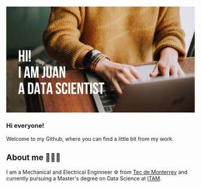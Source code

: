 ![](images/JEDS.png)

### Hi everyone! 

Welcome to my Github, where you can find a little bit from my work. 

## About me 🧑🏽‍💻

I am a Mechanical and Electrical Enginneer ⚙ from [Tec de Monterrey](https://en.wikipedia.org/wiki/Monterrey_Institute_of_Technology_and_Higher_Education) and currently pursuing a Master's degree on Data Science at [ITAM](https://en.wikipedia.org/wiki/Instituto_Tecnol%C3%B3gico_Aut%C3%B3nomo_de_M%C3%A9xico).  

<!--
**Juanes8/Juanes8** is a ✨ _special_ ✨ repository because its `README.md` (this file) appears on your GitHub profile.

Here are some ideas to get you started:

- 🔭 I’m currently working on ...
- 🌱 I’m currently learning ...
- 👯 I’m looking to collaborate on ...
- 🤔 I’m looking for help with ...
- 💬 Ask me about ...
- 📫 How to reach me: ...
- 😄 Pronouns: ...
- ⚡ Fun fact: ...
-->
